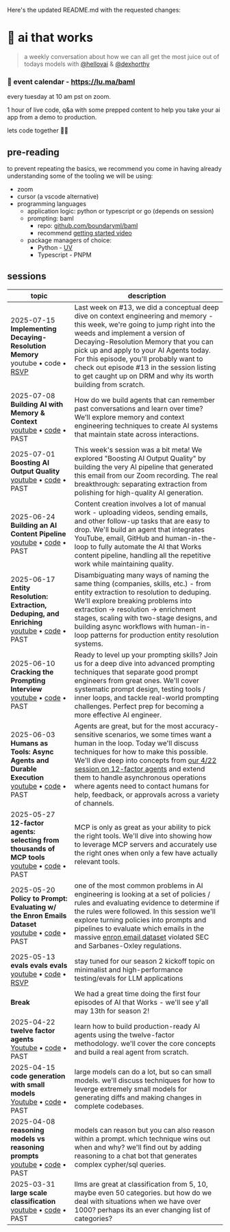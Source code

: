 Here's the updated README.md with the requested changes:

# 🦄 ai that works

> ​a weekly conversation about how we can all get the most juice out of todays models with [@hellovai](https://www.github.com/hellovai) & [@dexhorthy](https://www.github.com/dexhorthy)

### 📅 event calendar - https://lu.ma/baml

every tuesday at 10 am pst on zoom.

1 hour of live code, q&a with some prepped content to help you take your ai app from a demo to production.

lets code together 🧑‍💻

## pre-reading
​to prevent repeating the basics, we recommend you come in having already understanding some of the tooling we will be using:

* zoom 
* ​cursor (a vscode alternative)
* ​programming languages
    * ​application logic: python or typescript or go (depends on session)
    * ​prompting: baml
        * repo: [github.com/boundaryml/baml](https://github.com/boundaryml/baml) 
        * recommend [getting started video](https://gloochat.notion.site/benefits-of-baml)
    * package managers of choice:
        * Python - [UV](https://docs.astral.sh/uv/getting-started/installation)
        * Typescript - PNPM

## sessions

| topic | description |
| ----- | --------- |
| 2025-07-15<br/>**Implementing Decaying-Resolution Memory**<br/>youtube • code • [RSVP](https://lu.ma/qz7gson7) | Last week on #13, we did a conceptual deep dive on context engineering and memory - this week, we're going to jump right into the weeds and implement a version of Decaying-Resolution Memory that you can pick up and apply to your AI Agents today. For this episode, you'll probably want to check out episode #13 in the session listing to get caught up on DRM and why its worth building from scratch. |
| 2025-07-08<br/>**Building AI with Memory & Context**<br/>[youtube](https://www.youtube.com/watch?v=-doV02eh8XI) • [code](./2025-07-08-context-engineering) • PAST | How do we build agents that can remember past conversations and learn over time? We'll explore memory and context engineering techniques to create AI systems that maintain state across interactions. |
| 2025-07-01<br/>**Boosting AI Output Quality**<br/>[youtube](https://www.youtube.com/watch?v=HsElHU44xJ0) • [code](./2025-07-01-ai-content-pipeline-2) • PAST | This week's session was a bit meta! We explored "Boosting AI Output Quality" by building the very AI pipeline that generated this email from our Zoom recording. The real breakthrough: separating extraction from polishing for high-quality AI generation. |
| 2025-06-24<br/>**Building an AI Content Pipeline**<br/>[youtube](https://www.youtube.com/watch?v=Xece-W7Xf48) • [code](./2025-06-24-ai-content-pipeline) • PAST | Content creation involves a lot of manual work - uploading videos, sending emails, and other follow-up tasks that are easy to drop. We'll build an agent that integrates YouTube, email, GitHub and human-in-the-loop to fully automate the AI that Works content pipeline, handling all the repetitive work while maintaining quality. |
| 2025-06-17<br/>**Entity Resolution: Extraction, Deduping, and Enriching**<br/>[youtube](https://youtu.be/niR896pQWOQ) • [code](./2025-06-17-entity-extraction) • PAST | Disambiguating many ways of naming the same thing (companies, skills, etc.) - from entity extraction to resolution to deduping. We'll explore breaking problems into extraction → resolution → enrichment stages, scaling with two-stage designs, and building async workflows with human-in-loop patterns for production entity resolution systems. |
| 2025-06-10<br/>**Cracking the Prompting Interview**<br/>[youtube](https://youtu.be/PU2h0V-pANQ) • [code](./2025-06-10-cracking-the-prompting-interview) • PAST | ​Ready to level up your prompting skills? Join us for a deep dive into advanced prompting techniques that separate good prompt engineers from great ones. We'll cover systematic prompt design, testing tools / inner loops, and tackle real-world prompting challenges. Perfect prep for becoming a more effective AI engineer. |
| 2025-06-03<br/>**Humans as Tools: Async Agents and Durable Execution**<br/>[youtube](https://youtu.be/NMhH5_ju3-I) • [code](./2025-06-03-humans-as-tools-async) • PAST | ​Agents are great, but for the most accuracy-sensitive scenarios, we some times want a human in the loop. Today we'll discuss techniques for how to make this possible. We'll dive deep into concepts from [our 4/22 session on 12-factor agents](./2025-04-22-twelve-factor-agents) and extend them to handle asynchronous operations where agents need to contact humans for help, feedback, or approvals across a variety of channels. |
| 2025-05-27<br/>**12-factor agents: selecting from thousands of MCP tools**<br/>[youtube](https://www.youtube.com/watch?v=P5wRLKF4bt8) • [code](./2025-05-27-mcp-with-10000-tools) • PAST | MCP is only as great as your ability to pick the right tools. We'll dive into showing how to leverage MCP servers and accurately use the right ones when only a few have actually relevant tools. |
| 2025-05-20<br/>**Policy to Prompt: Evaluating w/ the Enron Emails Dataset**<br/>[youtube](https://www.youtube.com/watch?v=gkekVC67iVs) • [code](./2025-05-20-policies-to-prompts) • PAST | one of the most common problems in AI engineering is looking at a set of policies / rules and evaluating evidence to determine if the rules were followed. In this session we'll explore turning policies into prompts and pipelines to evaluate which emails in the massive [enron email dataset](https://www.cs.cmu.edu/~enron/) violated SEC and Sarbanes-Oxley regulations.  | 
| 2025-05-13<br/>**evals evals evals**<br/>[youtube](https://youtu.be/-N6MajRfqYw) • [code](./2025-05-13-designing-evals) • [RSVP](https://lu.ma/j5y6bd3i) | stay tuned for our season 2 kickoff topic on minimalist and high-performance testing/evals for LLM applications | 
| **Break**  |  We had a great time doing the first four episodes of AI that Works - we'll see y'all may 13th for season 2! |
| 2025-04-22<br/>**twelve factor agents**<br/>[Youtube](https://youtu.be/yxJDyQ8v6P0) • [code](./2025-04-22-twelve-factor-agents) • PAST | learn how to build production-ready AI agents using the twelve-factor methodology. we'll cover the core concepts and build a real agent from scratch. | 
| 2025-04-15<br/>**code generation with small models**<br/>[Youtube](https://youtu.be/KJkvYdGEnAY) • [code](./2025-04-15-code-generation-with-small-models) • PAST | large models can do a lot, but so can small models. we'll discuss techniques for how to leverge extremely small models for generating diffs and making changes in complete codebases. | 
| 2025-04-08<br/>**reasoning models vs reasoning prompts**<br/>[youtube](https://youtu.be/D-pcKduKdYM) • [code](./2025-04-07-reasoning-models-vs-prompts) • PAST | models can reason but you can also reason within a prompt. which technique wins out when and why? we'll find out by adding reasoning to a chat bot that generates complex cypher/sql queries. | 
| 2025-03-31<br/>**large scale classification**<br/>[youtube](https://youtu.be/6B7MzraQMZk) • [code](./2025-03-31-large-scale-classification) • PAST | ​llms are great at classification from 5, 10, maybe even 50 categories. but how do we deal with situations when we have over 1000? perhaps its an ever changing list of categories? |
